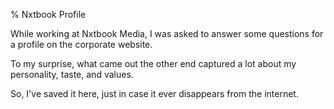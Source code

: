 % Nxtbook Profile

While working at Nxtbook Media, I was asked to answer some questions
for a profile on the corporate website.

To my surprise, what came out the other end captured a lot about my
personality, taste, and values.

So, I've saved it here, just in case it ever disappears from the internet.
